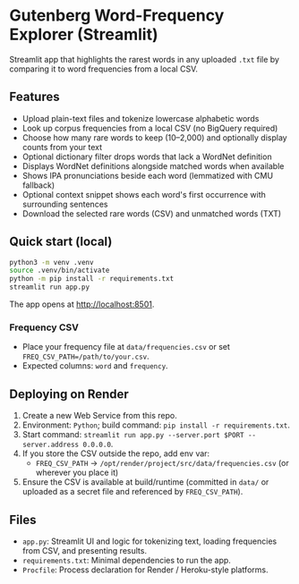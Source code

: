 # Gutenberg Word-Frequency Explorer (Streamlit)

Streamlit app that highlights the rarest words in any uploaded `.txt` file by comparing it to word frequencies from a local CSV.

## Features
- Upload plain-text files and tokenize lowercase alphabetic words
- Look up corpus frequencies from a local CSV (no BigQuery required)
- Choose how many rare words to keep (10–2,000) and optionally display counts from your text
- Optional dictionary filter drops words that lack a WordNet definition
- Displays WordNet definitions alongside matched words when available
- Shows IPA pronunciations beside each word (lemmatized with CMU fallback)
- Optional context snippet shows each word's first occurrence with surrounding sentences
- Download the selected rare words (CSV) and unmatched words (TXT)

## Quick start (local)
```bash
python3 -m venv .venv
source .venv/bin/activate
python -m pip install -r requirements.txt
streamlit run app.py
```
The app opens at <http://localhost:8501>.

### Frequency CSV
- Place your frequency file at `data/frequencies.csv` or set `FREQ_CSV_PATH=/path/to/your.csv`.
- Expected columns: `word` and `frequency`.

## Deploying on Render
1. Create a new Web Service from this repo.
2. Environment: `Python`; build command: `pip install -r requirements.txt`.
3. Start command: `streamlit run app.py --server.port $PORT --server.address 0.0.0.0`.
4. If you store the CSV outside the repo, add env var:
   - `FREQ_CSV_PATH` -> `/opt/render/project/src/data/frequencies.csv` (or wherever you place it)
5. Ensure the CSV is available at build/runtime (committed in `data/` or uploaded as a secret file and referenced by `FREQ_CSV_PATH`).

## Files
- `app.py`: Streamlit UI and logic for tokenizing text, loading frequencies from CSV, and presenting results.
- `requirements.txt`: Minimal dependencies to run the app.
- `Procfile`: Process declaration for Render / Heroku-style platforms.
